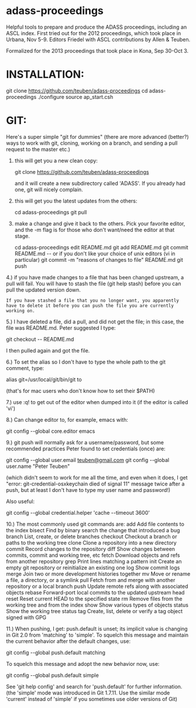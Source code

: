 adass-proceedings
=================

Helpful tools to prepare and produce the ADASS proceedings, including
an ASCL index. First tried out for the 2012 proceedings, which took
place in Urbana, Nov 5-9.  Editors Friedel with ASCL contributions by
Allen & Teuben.

Formalized for the 2013 proceedings that took place in Kona, Sep 30-Oct 3.


INSTALLATION:
=============

   git clone https://github.com/teuben/adass-proceedings
   cd adass-proceedings
   ./configure
   source ap_start.csh

GIT:
====


Here's a super simple "git for dummies" (there are more advanced
(better?) ways to work with git, cloning, working on a branch, and
sending a pull request to the master etc.)

1) this will get you a new clean copy:

   git clone https://github.com/teuben/adass-proceedings

   and it will create a new subdirectory called 'ADASS'. If 
   you already had one, git will nicely complain.

2) this will get you the latest updates from the others:


   cd adass-proceedings
   git pull

3) make a change and give it back to the others.   Pick your favorite editor,
   and the -m flag is for those who don't want/need the editor at that stage.

   cd adass-proceedings
   edit README.md
   git add README.md
   git commit README.md
       -- or if you don't like your choice of unix editors (vi in particular)
   git commit -m "reasons of changes to file"  README.md
   git push


4.) if you have made changes to a file that has been changed upstream,
    a pull will fail. You will have to stash the file (git help stash)
    before you can pull the updated version down.

    If you have stashed a file that you no longer want, you apparently
    have to delete it before you can push the file you are currently
    working on.

5.) I have deleted a file, did a pull, and did not get the file; in this case, the file was README.md. 
    Peter suggested I type:

   git checkout -- README.md 
   
I then pulled again and got the file. 

6.) To set the alias so I don't have to type the whole path to the git comment, type:

   alias git=/usr/local/git/bin/git to 

   (that's for mac users who don't know how to set their $PATH)

7.) use :q! to get out of the editor when dumped into it 
    (if the editor is called 'vi')

8.) Can change editor to, for example, emacs with: 

   git config --global core.editor emacs

9.) git push will normally ask for a username/password, but some recommended practices Peter 
    found to set credentials (once) are:

   git config --global user.email teuben@gmail.com
   git config --global user.name "Peter Teuben"
   
   (which didn't seem to work for me all the time, and even when it does, 
    I get "error: git-credential-osxkeychain died of signal 11" message twice after a push, 
    but at least I don't have to type my user name and password!)

   Also useful: 
   
   git config --global credential.helper 'cache --timeout 3600'

10.) The most commonly used git commands are:
   add		Add file contents to the index
   bisect		Find by binary search the change that introduced a bug
   branch     	List, create, or delete branches
   checkout	Checkout a branch or paths to the working tree
   clone      	Clone a repository into a new directory
   commit     	Record changes to the repository
   diff       		Show changes between commits, commit and working tree, etc
   fetch      		Download objects and refs from another repository
   grep       		Print lines matching a pattern
   init       		Create an empty git repository or reinitialize an existing one
   log        		Show commit logs
   merge      	Join two or more development histories together
   mv         		Move or rename a file, a directory, or a symlink
   pull       		Fetch from and merge with another repository or a local branch
   push       	Update remote refs along with associated objects
   rebase     	Forward-port local commits to the updated upstream head
   reset      		Reset current HEAD to the specified state
   rm         		Remove files from the working tree and from the index
   show      		Show various types of objects
   status     		Show the working tree status
   tag        		Create, list, delete or verify a tag object signed with GPG

   
11.) When pushing, I get: 
push.default is unset; its implicit value is changing in
Git 2.0 from 'matching' to 'simple'. To squelch this message
and maintain the current behavior after the default changes, use:

  git config --global push.default matching

To squelch this message and adopt the new behavior now, use:

  git config --global push.default simple

See 'git help config' and search for 'push.default' for further information.
(the 'simple' mode was introduced in Git 1.7.11. Use the similar mode
'current' instead of 'simple' if you sometimes use older versions of Git)



   

